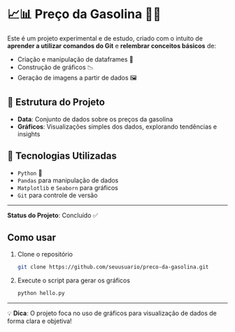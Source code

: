 # 📈📊 Preço da Gasolina 🚗⛽


Este é um projeto experimental e de estudo, criado com o intuito de **aprender a utilizar comandos do Git** e **relembrar conceitos básicos** de:
- Criação e manipulação de dataframes 📑
- Construção de gráficos 📉
- Geração de imagens a partir de dados 🖼️

## 📂 Estrutura do Projeto
- **Data**: Conjunto de dados sobre os preços da gasolina
- **Gráficos**: Visualizações simples dos dados, explorando tendências e insights

## 🚀 Tecnologias Utilizadas
- `Python` 🐍
- `Pandas` para manipulação de dados
- `Matplotlib` e `Seaborn` para gráficos
- `Git` para controle de versão

---

**Status do Projeto**: Concluído ✅

## Como usar
1. Clone o repositório
    ```bash
    git clone https://github.com/seuusuario/preco-da-gasolina.git
    ```
2. Execute o script para gerar os gráficos
    ```bash
    python hello.py
    ```

---

💡 **Dica**: O projeto foca no uso de gráficos para visualização de dados de forma clara e objetiva!
